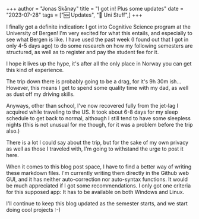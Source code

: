 +++ 
author = "Jonas Skånøy" 
title = "I got in! Plus some updates" 
date = "2023-07-28" 
tags = ["🆕 Updates", "🏫 Uni Stuff",] 
+++

I finally got a definite indication: I got into Cognitive Science program at the University of Bergen! I'm very excited for what this entails, and especially to see what Bergen is like. I have used the past week (I found out that I got in only 4-5 days ago) to do some research on how my following semesters are structured, as well as to register and pay the student fee for it.

I hope it lives up the hype, it's after all the only place in Norway you can get this kind of experience. 

The trip down there is probably going to be a drag, for it's 9h 30m ish... However, this means I get to spend some quality time with my dad, as well as dust off my driving skills. 

Anyways, other than school, I've now recovered fully from the jet-lag I acquired while traveling to the US. It took about 6-8 days for my sleep schedule to get back to normal, although I still tend to have some sleepless nights (this is not unusual for me though, for it was a problem before the trip also.)

There is a lot I could say about the trip, but for the sake of my own privacy as well as those I traveled with, I'm going to withstand the urge to post it here.

When it comes to this blog post space, I have to find a better way of writing these markdown files. I'm currently writing them directly in the Github web GUI, and it has neither auto-correction nor auto-syntax functions. It would be much appreciated if I got some recommendations. I only got one criteria for this supposed app: It has to be available on both Windows and Linux.

I'll continue to keep this blog updated as the semester starts, and we start doing cool projects :-)

